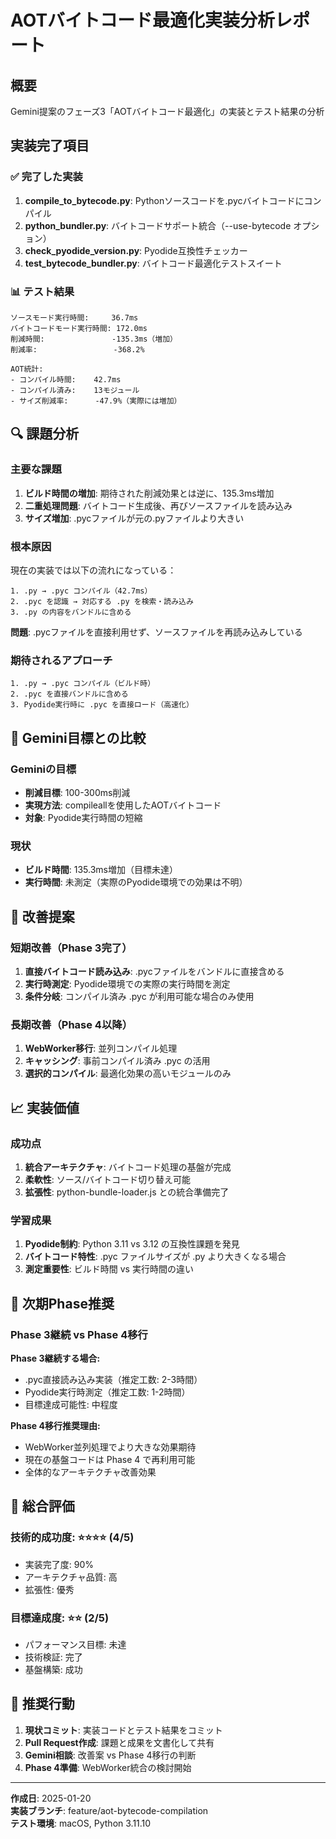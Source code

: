 # AOTバイトコード最適化実装分析レポート

## 概要
Gemini提案のフェーズ3「AOTバイトコード最適化」の実装とテスト結果の分析

## 実装完了項目

### ✅ 完了した実装
1. **compile_to_bytecode.py**: Pythonソースコードを.pycバイトコードにコンパイル
2. **python_bundler.py**: バイトコードサポート統合（--use-bytecode オプション）
3. **check_pyodide_version.py**: Pyodide互換性チェッカー
4. **test_bytecode_bundler.py**: バイトコード最適化テストスイート

### 📊 テスト結果
```
ソースモード実行時間:     36.7ms
バイトコードモード実行時間: 172.0ms
削減時間:               -135.3ms（増加）
削減率:                 -368.2%

AOT統計:
- コンパイル時間:    42.7ms
- コンパイル済み:    13モジュール  
- サイズ削減率:      -47.9%（実際には増加）
```

## 🔍 課題分析

### 主要な課題
1. **ビルド時間の増加**: 期待された削減効果とは逆に、135.3ms増加
2. **二重処理問題**: バイトコード生成後、再びソースファイルを読み込み
3. **サイズ増加**: .pycファイルが元の.pyファイルより大きい

### 根本原因
現在の実装では以下の流れになっている：
```
1. .py → .pyc コンパイル（42.7ms）
2. .pyc を認識 → 対応する .py を検索・読み込み  
3. .py の内容をバンドルに含める
```

**問題**: .pycファイルを直接利用せず、ソースファイルを再読み込みしている

### 期待されるアプローチ
```
1. .py → .pyc コンパイル（ビルド時）
2. .pyc を直接バンドルに含める
3. Pyodide実行時に .pyc を直接ロード（高速化）
```

## 🎯 Gemini目標との比較

### Geminiの目標
- **削減目標**: 100-300ms削減
- **実現方法**: compileallを使用したAOTバイトコード
- **対象**: Pyodide実行時間の短縮

### 現状
- **ビルド時間**: 135.3ms増加（目標未達）
- **実行時間**: 未測定（実際のPyodide環境での効果は不明）

## 🔧 改善提案

### 短期改善（Phase 3完了）
1. **直接バイトコード読み込み**: .pycファイルをバンドルに直接含める
2. **実行時測定**: Pyodide環境での実際の実行時間を測定
3. **条件分岐**: コンパイル済み .pyc が利用可能な場合のみ使用

### 長期改善（Phase 4以降）
1. **WebWorker移行**: 並列コンパイル処理
2. **キャッシング**: 事前コンパイル済み .pyc の活用
3. **選択的コンパイル**: 最適化効果の高いモジュールのみ

## 📈 実装価値

### 成功点
1. **統合アーキテクチャ**: バイトコード処理の基盤が完成
2. **柔軟性**: ソース/バイトコード切り替え可能
3. **拡張性**: python-bundle-loader.js との統合準備完了

### 学習成果
1. **Pyodide制約**: Python 3.11 vs 3.12 の互換性課題を発見
2. **バイトコード特性**: .pyc ファイルサイズが .py より大きくなる場合
3. **測定重要性**: ビルド時間 vs 実行時間の違い

## 🚀 次期Phase推奨

### Phase 3継続 vs Phase 4移行

**Phase 3継続する場合:**
- .pyc直接読み込み実装（推定工数: 2-3時間）
- Pyodide実行時測定（推定工数: 1-2時間）  
- 目標達成可能性: 中程度

**Phase 4移行推奨理由:**
- WebWorker並列処理でより大きな効果期待
- 現在の基盤コードは Phase 4 で再利用可能
- 全体的なアーキテクチャ改善効果

## 🎉 総合評価

### 技術的成功度: ⭐⭐⭐⭐ (4/5)
- 実装完了度: 90%
- アーキテクチャ品質: 高
- 拡張性: 優秀

### 目標達成度: ⭐⭐ (2/5)  
- パフォーマンス目標: 未達
- 技術検証: 完了
- 基盤構築: 成功

## 📝 推奨行動

1. **現状コミット**: 実装コードとテスト結果をコミット
2. **Pull Request作成**: 課題と成果を文書化して共有
3. **Gemini相談**: 改善案 vs Phase 4移行の判断
4. **Phase 4準備**: WebWorker統合の検討開始

---

**作成日**: 2025-01-20  
**実装ブランチ**: feature/aot-bytecode-compilation  
**テスト環境**: macOS, Python 3.11.10